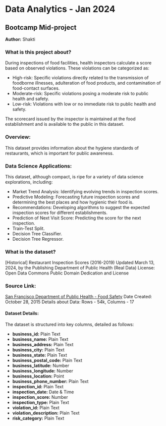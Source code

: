 # Data Analytics - Jan 2024
## Bootcamp Mid-project

**Author:** Shakti

### What is this project about?
During inspections of food facilities, health inspectors calculate a score based on observed violations. These violations can be categorized as:

- High-risk: Specific violations directly related to the transmission of foodborne illnesses, adulteration of food products, and contamination of food-contact surfaces.
- Moderate-risk: Specific violations posing a moderate risk to public health and safety.
- Low-risk: Violations with low or no immediate risk to public health and safety.

The scorecard issued by the inspector is maintained at the food establishment and is available to the public in this dataset.

### Overview:
This dataset provides information about the hygiene standards of restaurants, which is important for public awareness.

### Data Science Applications:
This dataset, although compact, is ripe for a variety of data science explorations, including:

- Market Trend Analysis: Identifying evolving trends in inspection scores.
- Predictive Modeling: Forecasting future inspection scores and determining the best places and how hygienic their food is.
- Recommendations: Developing algorithms to suggest the expected inspection scores for different establishments.
- Prediction of Next Visit Score: Predicting the score for the next inspection.
- Train-Test Split.
- Decision Tree Classifier.
- Decision Tree Regressor.

### What is the dataset?
[Historical] Restaurant Inspection Scores (2016-2019)
Updated March 13, 2024, by the Publishing Department of Public Health (Real Data)
License: Open Data Commons Public Domain Dedication and License

### Source Link:
[San Francisco Department of Public Health - Food Safety](http://www.sfdph.org/dph/EH/Food/score/default.asp)
Date Created: October 28, 2015
Details about Data: Rows - 54k, Columns - 17

#### Dataset Details:
The dataset is structured into key columns, detailed as follows:

- **business_id:** Plain Text
- **business_name:** Plain Text
- **business_address:** Plain Text
- **business_city:** Plain Text
- **business_state:** Plain Text
- **business_postal_code:** Plain Text
- **business_latitude:** Number
- **business_longitude:** Number
- **business_location:** Point
- **business_phone_number:** Plain Text
- **inspection_id:** Plain Text
- **inspection_date:** Date & Time
- **inspection_score:** Number
- **inspection_type:** Plain Text 
- **violation_id:** Plain Text
- **violation_description:** Plain Text
- **risk_category:** Plain Text
